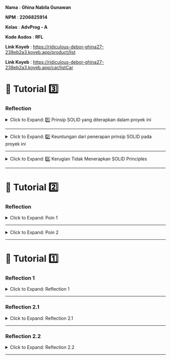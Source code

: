 **Nama**    : **Ghina Nabila Gunawan**

**NPM**     : **2206825914** 

**Kelas**   : **AdvProg - A**

**Kode Asdos**  : **RFL**

**Link Koyeb**  : https://ridiculous-debor-ghina27-238eb2a3.koyeb.app/product/list

**Link Koyeb**  : https://ridiculous-debor-ghina27-238eb2a3.koyeb.app/car/listCar 

# 🚀 Tutorial 3️⃣

### Reflection

<details>

  <summary>Click to Expand: 1️⃣ Prinsip SOLID yang diterapkan dalam proyek ini</summary>

#### **SRP (Single Responsibility Principle)**
- Dalam konteks proyek ini, _class_ `CarServiceImpl` hanya bertanggung jawab untuk bisnis _logic_ terkait mobil (membuat, menemukan, memperbarui, dan menghapus mobil). _Code_ ini tidak berhubungan langsung dengan penyimpanan _database_, yang dilakukan oleh `CarRepository`.
- **Implementasi**: _Class_ `CarServiceImpl` hanya menangani bisnis _operation_ mobil, sedangkan penyimpanan data dikelola oleh `CarRepository` dan _interface_ `CarService`.

#### **OCP (Open/Closed Principle)**
- Kode harus _open_ untuk _extension_ tapi tertutup untuk _modification_. Berarti kode yang sudah ada tidak perlu dimodifikasi untuk menambahkan fitur baru.
- **Implementasi**: Dengan mengimplementasikan _interface_ `CarService`, saya membuat `CarServiceImpl` _open_ untuk _extension_ (misalnya dengan menambahkan implementasi penyimpanan baru) tanpa harus memodifikasi_ class _`CarServiceImpl` itu sendiri. Contohnya, kita bisa menambahkan implementasi `InMemoryCarService` dengan mudah tanpa mengubah kode dalam `CarServiceImpl`.

#### **DIP (Dependency Inversion Principle)**
- Modul tingkat tinggi (seperti `CarServiceImpl`) tidak boleh bergantung pada modul tingkat rendah (seperti `CarRepository`). Kedua modul harus bergantung pada _abstractions_ (_interface_), bukan implementasi langsung.
- **Implementasi**: Sebelumnya, `CarServiceImpl` bergantung langsung pada `CarRepository`, yang melanggar prinsip DIP. Untuk memperbaikinya, saya menggunakan _interface_ `CarService` dan memastikan `CarServiceImpl` bergantung pada _interface_ ini, bukan implementasi langsung. Ini memungkinkan untuk mengganti cara penyimpanan tanpa mengubah logika.

#### **LSP (Liskov Substitution Principle)**
- Objek dari _superclass_ harus bisa digantikan dengan objek dari _subclass_ tanpa mempengaruhi kebenaran program.
  - **Implementasi**: LSP diterapkan dengan menggunakan class `ProductService` yang punya beberapa implementasi, misalnya ProductServiceImpl. Sebagai contoh, jika suatu saat kita perlu mengganti ProductServiceImpl dengan implementasi lain yang memenuhi kontrak yang sama (misalnya menggunakan service berbasis file atau database), kita dapat melakukannya tanpa merubah kode yang menggunakan ProductService. Hal ini memastikan bahwa aplikasi tetap bekerja dengan baik meskipun kita mengganti implementasi detailnya, selama implementasi baru tersebut sesuai dengan antarmuka ProductService.


</details>

---
<details>

  <summary>Click to Expand: 2️⃣ Keuntungan dari penerapan prinsip SOLID pada proyek ini</summary>

#### **Mudah untuk melakukan perubahan dan pemeliharaan kedepannya**
Contohnya jika kita ingin mengubah cara penyimpanan mobil (misalnya, mengganti penyimpanan in-memory dengan database), kita cukup mengganti implementasi `CarStorage` tanpa harus mengubah kode di `CarServiceImpl`. Ini membuat aplikasi lebih mudah dipelihara dan lebih fleksibel dalam menghadapi perubahan kebutuhan.

#### **Lebih mudah untuk Testing**
Kode yang mengikuti prinsip SOLID, terutama OCP dan DIP, lebih mudah untuk diuji karena bergantung pada abstractions (interface), bukan implementasi langsung, yang memungkinkan untuk menggunakan teknik seperti mock testing. Misalnya, untuk menguji `CarServiceImpl`, saya menggunakan mock dari `CarRepository` atau `CarService`, sehingga tidak perlu terhubung ke database.

#### **Bisa diperluas dengan mudah**
Kalau suatu saat kita membutuhkan fitur baru untuk mencatat log setiap kali ada Car yang diperbarui, kita cukup membuat subclass atau decorator yang mengelola logging, dan menyuntikkan logika tersebut ke dalam alur yang ada tanpa memodifikasi kode utama di `CarServiceImpl`.

#### **Meminimalkan ketergantungan**
Dengan menerapkan prinsip DIP dan ISP, bisa mengurangi ketergantungan antara kelas yang tidak perlu. Ini meminimalkan _tight coupling_ dalam kode, sehingga lebih fleksibel saat ada kebutuhan untuk mengganti komponen. 
Contohnya `CarServiceImpl` hanya bergantung pada interface `CarStorage`umum, bukan implementasi langsung, yang memudahkan penggantian interface kalau diperlukan tanpa mempengaruhi layanan utama.

</details>

---
<details>
  <summary>Click to Expand: 3️⃣ Kerugian Tidak Menerapkan SOLID Principles</summary>

- Tanpa **Single Responsibility Principle (SRP)**, kelas bisa punya banyak tanggung jawab, sehingga perubahan kecil pada satu bagian bisa mempengaruhi bagian lainnya. Ini membuat pemeliharaan kode lebih sulit dan berisiko.

- Tanpa **Dependency Inversion Principle (DIP)**, bisa membuat kesulitan untuk mengganti dependensi dalam pengujian, sehingga pengujian jadi lebih rumit dan tidak fleksibel.

- Tanpa **Open/Closed Principle (OCP)**, menambah fitur baru sering memerlukan perubahan besar pada kode yang lama, itu bisa merusak bagian lain dari aplikasi.

- Tanpa **Liskov Substitution Principle (LSP)** dan **Interface Segregation Principle (ISP)**, ketergantungan antara kelas menjadi terlalu kuat (_tight coupling_), menyulitkan penggantian atau pengembangan bagian tertentu tanpa mempengaruhi seluruh sistem.

- Tanpa **SRP** dan **ISP**, kode menjadi duplikat dan tersebar di banyak tempat, yang meningkatkan kompleksitas dan kesulitan pemeliharaan kedepannya.

- Tanpa **DIP**, jadi terikat pada implementasi langsung, yang membuat penggantian teknologi atau sistem lebih susah.

</details>

---

# 🚀 Tutorial 2️⃣

### Reflection

<details>

  <summary>Click to Expand: Poin 1</summary>

Selama pengerjaan _exercise_ ini, ada beberapa masalah _code quality_ yang berhasil saya perbaiki, yaitu:

- Saya menghapus beberapa _import_ yang tidak digunakan dalam kode, seperti `java.util.ArrayList` dan `java.util.Iterator`. Masalah ini biasanya muncul karena adanya *import* yang tidak terpakai dalam _class_ yang bisa merusak implementasi _clean code_ .

- Ada _warning_ terkait penggunaan `{}` yang hilang pada beberapa *if statements* dan _loop_. Saya menambahkan `{}` untuk meningkatkan _code readability_ dan memastikan bahwa aturan ini mengikuti _best practices_ untuk menjaga _maintainability_.

- _Warning_ di _class_ `EshopApplication` yang punya _public constructor_ walaupun hanya berisi _static method_. Karena `EshopApplication` berfungsi sebagai _main class_, saya tidak menggunakan _private constructor_, tapi saya menambahkan `@SuppressWarnings("PMD.UseUtilityClass")` untuk memastikan _class_ EshopApplication tetap bisa berfungsi sebagai _entry point_ app Spring Boot tanpa masalah dengan _utility class warning_.


</details>

---

<details>

  <summary>Click to Expand: Poin 2</summary>

Setelah mengimplementasikan _pipeline_ CI/CD, saya merasa proses yang ada sudah memenuhi definisi dari **Continuous Integration (CI)** dan **Continuous Deployment (CD)** yang diajarkan di kelas. 

- Proses **CI** di atas sudah mencakup otomatisasi dalam menjalankan *test suites* setiap kali ada perubahan kode (_push_ ke _branch_ atau _merge pull request_). Hal ini memastikan _code quality_ bisa langsung dianalisis melalui _analysis tool_ (saya menggunakan **PMD**) yang digunakan dalam _workflow_.

- Setelah _code_ berhasil melewati proses CI, _pipeline_ langsung meng-_deploy_ aplikasi ke **PaaS** (saya menggunakan **Koyeb**) dengan mekanisme _**auto-deploy**_ berbasis **Docker**. Jadi setiap perubahan kode yang lolos tes akan langsung tersedia di _automated production pipeline_, ini merupakan inti dari implementasi **CD**.

- Selain itu, saya juga menggunakan **Scorecard** untuk melakukan **_security analysis_** sebagai bagian dari proses CI, hal ini membantu untuk memastikan bahwa semua kode yang di-_deploy_ memenuhi standar keamanan tertentu.
- Saya juga memanfaatkan GitHub Actions untuk mengintegrasikan _testing_, _code analysis_, dan _auto-deployment_ untuk memastikan bahwa app selalu siap untuk otomatis di-_deploy_ ke server produksi setiap kali ada perubahan yang di-_push_ ke _repo_.

</details>

---

# 🚀 Tutorial 1️⃣

### Reflection 1

<details>
  <summary>Click to Expand: Reflection 1</summary>

Dalam mengembangkan dua fitur baru di aplikasi ini, saya berusaha menerapkan prinsip **Clean Code** supaya _code_ tidak hanya bekerja dengan baik, tapi juga mudah dibaca dan dikembangkan nantinya. Menurut saya salah satu yang paling penting adalah **penamaan yang jelas dan deskriptif**.
Misalnya, saya memberi nama field seperti `nameField` dan `quantityField` yang jelas menunjukkan elemen apa yang dimaksud. Saya juga memperhatikan keterbacaan kode. 
Prinsip **Single Responsibility Principle (SRP)** juga saya terapkan di sini. Contohnya method _testing_ seperti `userCanCreateProduct` hanya berfokus pada pengujian fitur pembuatan produk.
Di bagian **validasi input**, saya pastikan _input_ yang diterima dari _user_ sudah divalidasi, seperti memastikan **jumlah produk tidak negatif**. 
Selain itu, dalam _code_ _testing_ **Selenium**, saya juga pakai `WebDriverWait` untuk menunggu elemen muncul di halaman sebelum interaksi dilakukan. Ini penting untuk menghindari error akibat elemen yang belum semuanya dimuat.
Namun, tentu ada beberapa bagian yang bisa diperbaiki. Misalnya, dalam pengaturan **baseUrl**, baiknya kalau URL tidak di-_hardcode_, tapi menggunakan properti dari file konfigurasi Spring (`application.properties` atau `application.yml`) yang mungkin akan lebih mempermudah pengelolaan URL di berbagai environment.

</details>

---

### Reflection 2.1

<details>
  <summary>Click to Expand: Reflection 2.1</summary>

Saya memilih untuk menggunakan **Spring Boot** di bagian _backend_ dan **Thymeleaf** di bagian _frontend_ karena keduanya memberikan kemudahan pengembangan.  
Dengan **Spring Boot**, saya bisa lebih fokus ke bisnis *logic* dan _testing_ tanpa khawatir konfigurasi _server_ yang rumit. Selain itu, kalau aplikasi berkembang jadi lebih besar, Spring Boot memudahkan untuk menerapkan arsitektur **microservices**, yang memungkinkan kita membangun aplikasi yang lebih _scalable_. 
Untuk bagian _frontend_, saya menggunakan **Thymeleaf** karena bisa mempermudah pengikatan data antara _backend_ dan elemen HTML. Dengan **Thymeleaf**, tampilan aplikasi jadi dinamis dan bisa diperbarui dengan mudah, karena data dari model bisa langsung dihubungkan dengan elemen HTML.

</details>

---

### Reflection 2.2

<details>
  <summary>Click to Expand: Reflection 2.2</summary>

Berikutnya, saya pilih menggunakan **Selenium WebDriver** untuk _functional testing_. Dengan Selenium, saya bisa mengotomatisasi pengujian interaksi _user_ di halaman web. Jadi, bukan hanya _backend_ yang diuji, tapi juga alur interaksi di _frontend_ yang memastikan aplikasi berjalan sesuai ekspektasi _user_.

</details>

---
